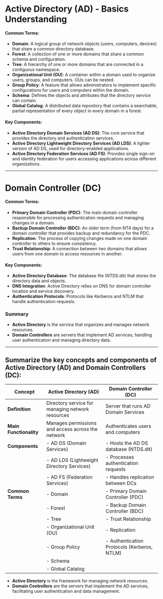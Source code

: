 
# Active Directory (AD) - Basics Understanding

#### Common Terms:
- **Domain**: A logical group of network objects (users, computers, devices) that share a common directory database.
- **Forest**: A collection of one or more domains that share a common schema and configuration.
- **Tree**: A hierarchy of one or more domains that are connected in a contiguous namespace.
- **Organizational Unit (OU)**: A container within a domain used to organize users, groups, and computers. OUs can be nested.
- **Group Policy**: A feature that allows administrators to implement specific configurations for users and computers within the domain.
- **Schema**: Defines the objects and attributes that the directory service can contain.
- **Global Catalog**: A distributed data repository that contains a searchable, partial representation of every object in every domain in a forest.

#### Key Components:
- **Active Directory Domain Services (AD DS)**: The core service that provides the directory and authentication services.
- **Active Directory Lightweight Directory Services (AD LDS)**: A lighter version of AD DS, used for directory-enabled applications.
- **Active Directory Federation Services (AD FS)**: Provides single sign-on and identity federation for users accessing applications across different organizations.

----

# Domain Controller (DC)

#### Common Terms:
- **Primary Domain Controller (PDC)**: The main domain controller responsible for processing authentication requests and managing changes in a domain.
- **Backup Domain Controller (BDC)**: An older term (from NT4 days) for a domain controller that provides backup and redundancy for the PDC.
- **Replication**: The process of copying changes made on one domain controller to others to ensure consistency.
- **Trust Relationship**: A connection between two domains that allows users from one domain to access resources in another.

#### Key Components:
- **Active Directory Database**: The database file (NTDS.dit) that stores the directory data and objects.
- **DNS Integration**: Active Directory relies on DNS for domain controller location and service discovery.
- **Authentication Protocols**: Protocols like Kerberos and NTLM that handle authentication requests.

### Summary
- **Active Directory** is the service that organizes and manages network resources.
- **Domain Controllers** are servers that implement AD services, handling user authentication and managing directory data. 


---

## Summarize the key concepts and components of Active Directory (AD) and Domain Controllers (DC):

| **Concept**               | **Active Directory (AD)**                                   | **Domain Controller (DC)**                      |
|---------------------------|------------------------------------------------------------|------------------------------------------------|
| **Definition**            | Directory service for managing network resources           | Server that runs AD Domain Services             |
| **Main Functionality**    | Manages permissions and access across the network          | Authenticates users and computers               |
| **Components**            | - AD DS (Domain Services)                                 | - Hosts the AD DS database (NTDS.dit)          |
|                           | - AD LDS (Lightweight Directory Services)                  | - Processes authentication requests             |
|                           | - AD FS (Federation Services)                              | - Handles replication between DCs               |
| **Common Terms**          | - Domain                                                  | - Primary Domain Controller (PDC)              |
|                           | - Forest                                                  | - Backup Domain Controller (BDC)                |
|                           | - Tree                                                    | - Trust Relationship                            |
|                           | - Organizational Unit (OU)                                | - Replication                                   |
|                           | - Group Policy                                            | - Authentication Protocols (Kerberos, NTLM)    |
|                           | - Schema                                                  |                                                |
|                           | - Global Catalog                                          |                                                |

- **Active Directory** is the framework for managing network resources.
- **Domain Controllers** are the servers that implement the AD services, facilitating user authentication and data management.

